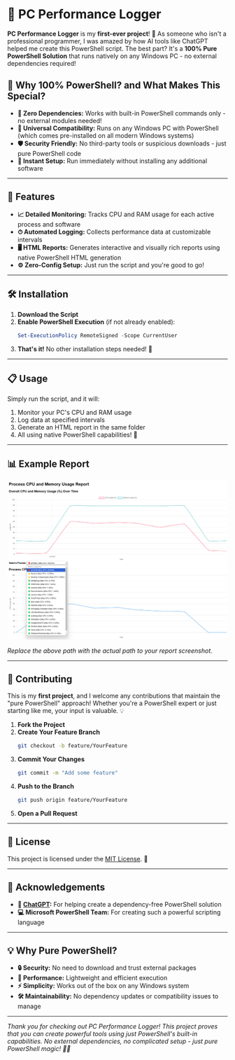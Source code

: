 # 🚀 PC Performance Logger

**PC Performance Logger** is my **first-ever project**! 🎉 As someone who isn't a professional programmer, I was amazed by how AI tools like ChatGPT helped me create this PowerShell script. The best part? It's a **100% Pure PowerShell Solution** that runs natively on any Windows PC - no external dependencies required! 

## 💫 Why 100% PowerShell? and What Makes This Special?

- **🔌 Zero Dependencies:** Works with built-in PowerShell commands only - no external modules needed!
- **🎯 Universal Compatibility:** Runs on any Windows PC with PowerShell (which comes pre-installed on all modern Windows systems)
- **🛡️ Security Friendly:** No third-party tools or suspicious downloads - just pure PowerShell code
- **🚀 Instant Setup:** Run immediately without installing any additional software

---

## 🌟 Features

- **📈 Detailed Monitoring:** Tracks CPU and RAM usage for each active process and software
- **⏱ Automated Logging:** Collects performance data at customizable intervals
- **🖥 HTML Reports:** Generates interactive and visually rich reports using native PowerShell HTML generation
- **⚙️ Zero-Config Setup:** Just run the script and you're good to go!
---

## 🛠 Installation

1. **Download the Script**
2. **Enable PowerShell Execution** (if not already enabled):
   ```powershell
   Set-ExecutionPolicy RemoteSigned -Scope CurrentUser
   ```
3. **That's it!** No other installation steps needed! 🎉

---

## 📋 Usage

Simply run the script, and it will:
1. Monitor your PC's CPU and RAM usage
2. Log data at specified intervals
3. Generate an HTML report in the same folder
4. All using native PowerShell capabilities! 🎯

---

## 📊 Example Report

![Sample Report](assets/sample-report.png)

*Replace the above path with the actual path to your report screenshot.*

---

## 🤝 Contributing

This is my **first project**, and I welcome any contributions that maintain the "pure PowerShell" approach! Whether you're a PowerShell expert or just starting like me, your input is valuable. 💡

1. **Fork the Project**
2. **Create Your Feature Branch**
   ```bash
   git checkout -b feature/YourFeature
   ```
3. **Commit Your Changes**
   ```bash
   git commit -m "Add some feature"
   ```
4. **Push to the Branch**
   ```bash
   git push origin feature/YourFeature
   ```
5. **Open a Pull Request**

---

## 📄 License

This project is licensed under the [MIT License](LICENSE). 📜

---

## 🙏 Acknowledgements

- **🤖 [ChatGPT](https://openai.com/chatgpt):** For helping create a dependency-free PowerShell solution
- **💻 Microsoft PowerShell Team:** For creating such a powerful scripting language

---

## 💡 Why Pure PowerShell?

- **🔒 Security:** No need to download and trust external packages
- **🚀 Performance:** Lightweight and efficient execution
- **⚡ Simplicity:** Works out of the box on any Windows system
- **🛠 Maintainability:** No dependency updates or compatibility issues to manage

---

*Thank you for checking out PC Performance Logger! This project proves that you can create powerful tools using just PowerShell's built-in capabilities. No external dependencies, no complicated setup - just pure PowerShell magic! 🎉💪*
```

